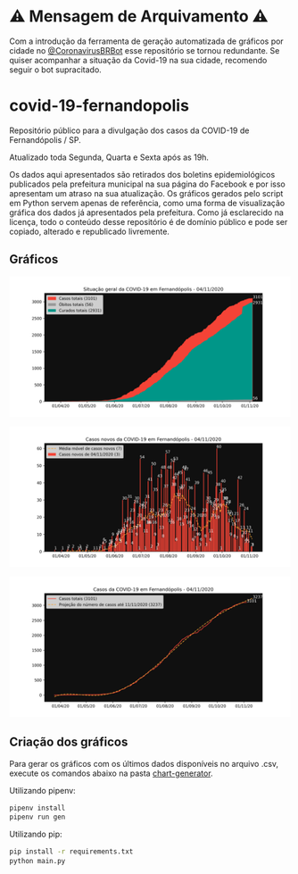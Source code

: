 # ⚠️ Mensagem de Arquivamento ⚠️

Com a introdução da ferramenta de geração automatizada de gráficos por cidade no [@CoronavirusBRBot](https://github.com/stackomate/coronavirus-bot) esse repositório se tornou redundante. Se quiser acompanhar a situação da Covid-19 na sua cidade, recomendo seguir o bot supracitado.

# covid-19-fernandopolis

Repositório público para a divulgação dos casos da COVID-19 de Fernandópolis / SP.

Atualizado toda Segunda, Quarta e Sexta após as 19h.

Os dados aqui apresentados são retirados dos boletins epidemiológicos publicados pela prefeitura municipal na sua página do Facebook e por isso apresentam um atraso na sua atualização. Os gráficos gerados pelo script em Python servem apenas de referência, como uma forma de visualização gráfica dos dados já apresentados pela prefeitura. Como já esclarecido na licença, todo o conteúdo desse repositório é de domínio público e pode ser copiado, alterado e republicado livremente.

## Gráficos

![Gráfico de área da COVID-19](./images/area_chart.png)

![Gráfico em barras dos novos casos da COVID-19](./images/bar_chart.png)

![Gráfico de linha dos casos de COVID-19](./images/line_chart.png)

## Criação dos gráficos

Para gerar os gráficos com os últimos dados disponíveis no arquivo .csv, execute os comandos abaixo na pasta [chart-generator](./chart-generator).

Utilizando pipenv:

```sh
pipenv install
pipenv run gen
```

Utilizando pip:

```sh
pip install -r requirements.txt
python main.py
```
